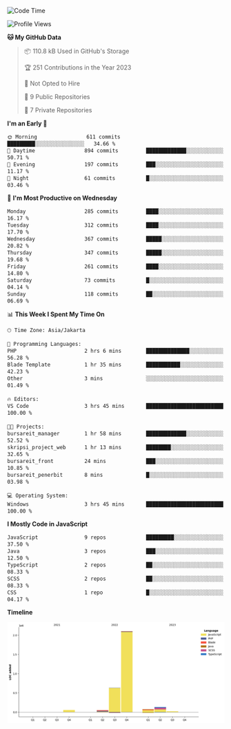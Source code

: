 <!--START_SECTION:waka-->
![Code Time](http://img.shields.io/badge/Code%20Time-163%20hrs%2024%20mins-blue)

![Profile Views](http://img.shields.io/badge/Profile%20Views-1-blue)

**🐱 My GitHub Data** 

> 📦 110.8 kB Used in GitHub's Storage 
 > 
> 🏆 251 Contributions in the Year 2023
 > 
> 🚫 Not Opted to Hire
 > 
> 📜 9 Public Repositories 
 > 
> 🔑 7 Private Repositories 
 > 
**I'm an Early 🐤** 

```text
🌞 Morning                611 commits         █████████░░░░░░░░░░░░░░░░   34.66 % 
🌆 Daytime                894 commits         █████████████░░░░░░░░░░░░   50.71 % 
🌃 Evening                197 commits         ███░░░░░░░░░░░░░░░░░░░░░░   11.17 % 
🌙 Night                  61 commits          █░░░░░░░░░░░░░░░░░░░░░░░░   03.46 % 
```
📅 **I'm Most Productive on Wednesday** 

```text
Monday                   285 commits         ████░░░░░░░░░░░░░░░░░░░░░   16.17 % 
Tuesday                  312 commits         ████░░░░░░░░░░░░░░░░░░░░░   17.70 % 
Wednesday                367 commits         █████░░░░░░░░░░░░░░░░░░░░   20.82 % 
Thursday                 347 commits         █████░░░░░░░░░░░░░░░░░░░░   19.68 % 
Friday                   261 commits         ████░░░░░░░░░░░░░░░░░░░░░   14.80 % 
Saturday                 73 commits          █░░░░░░░░░░░░░░░░░░░░░░░░   04.14 % 
Sunday                   118 commits         ██░░░░░░░░░░░░░░░░░░░░░░░   06.69 % 
```


📊 **This Week I Spent My Time On** 

```text
🕑︎ Time Zone: Asia/Jakarta

💬 Programming Languages: 
PHP                      2 hrs 6 mins        ██████████████░░░░░░░░░░░   56.28 % 
Blade Template           1 hr 35 mins        ███████████░░░░░░░░░░░░░░   42.23 % 
Other                    3 mins              ░░░░░░░░░░░░░░░░░░░░░░░░░   01.49 % 

🔥 Editors: 
VS Code                  3 hrs 45 mins       █████████████████████████   100.00 % 

🐱‍💻 Projects: 
bursareit_manager        1 hr 58 mins        █████████████░░░░░░░░░░░░   52.52 % 
skripsi_project_web      1 hr 13 mins        ████████░░░░░░░░░░░░░░░░░   32.65 % 
bursareit_front          24 mins             ███░░░░░░░░░░░░░░░░░░░░░░   10.85 % 
bursareit_penerbit       8 mins              █░░░░░░░░░░░░░░░░░░░░░░░░   03.98 % 

💻 Operating System: 
Windows                  3 hrs 45 mins       █████████████████████████   100.00 % 
```

**I Mostly Code in JavaScript** 

```text
JavaScript               9 repos             █████████░░░░░░░░░░░░░░░░   37.50 % 
Java                     3 repos             ███░░░░░░░░░░░░░░░░░░░░░░   12.50 % 
TypeScript               2 repos             ██░░░░░░░░░░░░░░░░░░░░░░░   08.33 % 
SCSS                     2 repos             ██░░░░░░░░░░░░░░░░░░░░░░░   08.33 % 
CSS                      1 repo              █░░░░░░░░░░░░░░░░░░░░░░░░   04.17 % 
```



**Timeline**

![Lines of Code chart](https://raw.githubusercontent.com/brstreet2/brstreet2/main/assets/bar_graph.png)


<!--END_SECTION:waka-->
